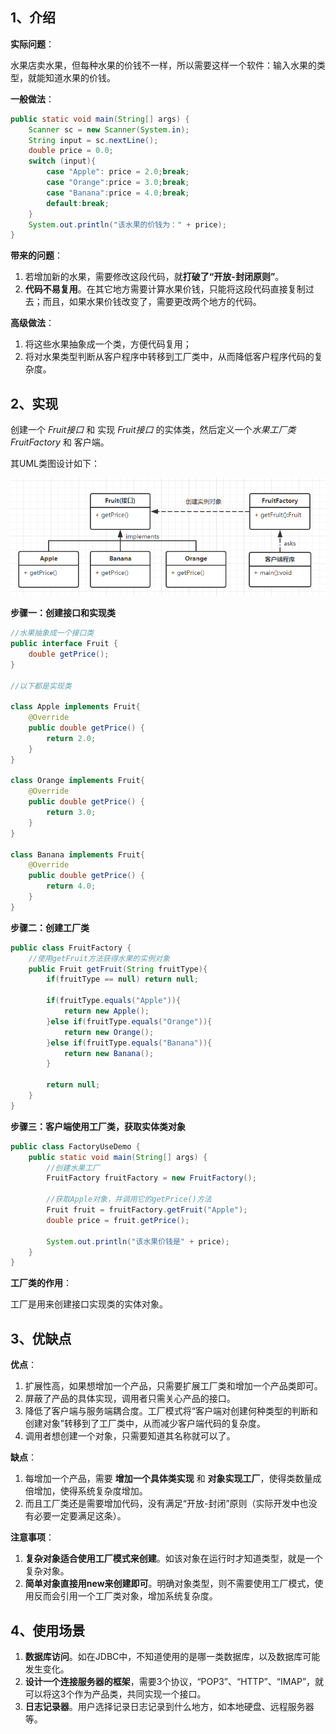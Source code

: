 ## 1、介绍

**实际问题**：

水果店卖水果，但每种水果的价钱不一样，所以需要这样一个软件：输入水果的类型，就能知道水果的价钱。

**一般做法**：

```java
public static void main(String[] args) {
    Scanner sc = new Scanner(System.in);
    String input = sc.nextLine();
    double price = 0.0;
    switch (input){
        case "Apple": price = 2.0;break;
        case "Orange":price = 3.0;break;
        case "Banana":price = 4.0;break;
        default:break;
    }
    System.out.println("该水果的价钱为：" + price);
}
```

**带来的问题**：

1. 若增加新的水果，需要修改这段代码，就**打破了“开放-封闭原则”**。
2. **代码不易复用**。在其它地方需要计算水果价钱，只能将这段代码直接复制过去；而且，如果水果价钱改变了，需要更改两个地方的代码。

**高级做法**：

1. 将这些水果抽象成一个类，方便代码复用；
2. 将对水果类型判断从客户程序中转移到工厂类中，从而降低客户程序代码的复杂度。

## 2、实现

创建一个 *Fruit接口*  和 实现 *Fruit接口* 的实体类，然后定义一个*水果工厂类 FruitFactory* 和 客户端。

其UML类图设计如下：

![](assets/简单工厂模式UML图.png)

**步骤一：创建接口和实现类**

```java
//水果抽象成一个接口类
public interface Fruit {
    double getPrice();
}

//以下都是实现类

class Apple implements Fruit{
    @Override
    public double getPrice() {
        return 2.0;
    }
}

class Orange implements Fruit{
    @Override
    public double getPrice() {
        return 3.0;
    }
}

class Banana implements Fruit{
    @Override
    public double getPrice() {
        return 4.0;
    }
}
```

**步骤二：创建工厂类**

```java
public class FruitFactory {
    //使用getFruit方法获得水果的实例对象
    public Fruit getFruit(String fruitType){
        if(fruitType == null) return null;
        
        if(fruitType.equals("Apple")){
            return new Apple();
        }else if(fruitType.equals("Orange")){
            return new Orange();
        }else if(fruitType.equals("Banana")){
            return new Banana();
        }
        
        return null;
    }
}
```

**步骤三：客户端使用工厂类，获取实体类对象**

```java
public class FactoryUseDemo {
    public static void main(String[] args) {
        //创建水果工厂
        FruitFactory fruitFactory = new FruitFactory();

        //获取Apple对象，并调用它的getPrice()方法
        Fruit fruit = fruitFactory.getFruit("Apple");
        double price = fruit.getPrice();

        System.out.println("该水果价钱是" + price);
    }
}
```

**工厂类的作用**：

工厂是用来创建接口实现类的实体对象。

## 3、优缺点

**优点**：

1. 扩展性高，如果想增加一个产品，只需要扩展工厂类和增加一个产品类即可。
2. 屏蔽了产品的具体实现，调用者只需关心产品的接口。
3. 降低了客户端与服务端耦合度。工厂模式将“客户端对创建何种类型的判断和创建对象”转移到了工厂类中，从而减少客户端代码的复杂度。
4. 调用者想创建一个对象，只需要知道其名称就可以了。

**缺点**：

1. 每增加一个产品，需要 **增加一个具体类实现** 和 **对象实现工厂**，使得类数量成倍增加，使得系统复杂度增加。
2. 而且工厂类还是需要增加代码，没有满足“开放-封闭”原则（实际开发中也没有必要一定要满足这条）。

**注意事项**：

1. **复杂对象适合使用工厂模式来创建**。如该对象在运行时才知道类型，就是一个复杂对象。
2. **简单对象直接用new来创建即可**。明确对象类型，则不需要使用工厂模式，使用反而会引用一个工厂类对象，增加系统复杂度。

## 4、使用场景

1. **数据库访问**。如在JDBC中，不知道使用的是哪一类数据库，以及数据库可能发生变化。
2. **设计一个连接服务器的框架**，需要3个协议，“POP3”、“HTTP”、“IMAP”，就可以将这3个作为产品类，共同实现一个接口。
3. **日志记录器**。用户选择记录日志记录到什么地方，如本地硬盘、远程服务器等。